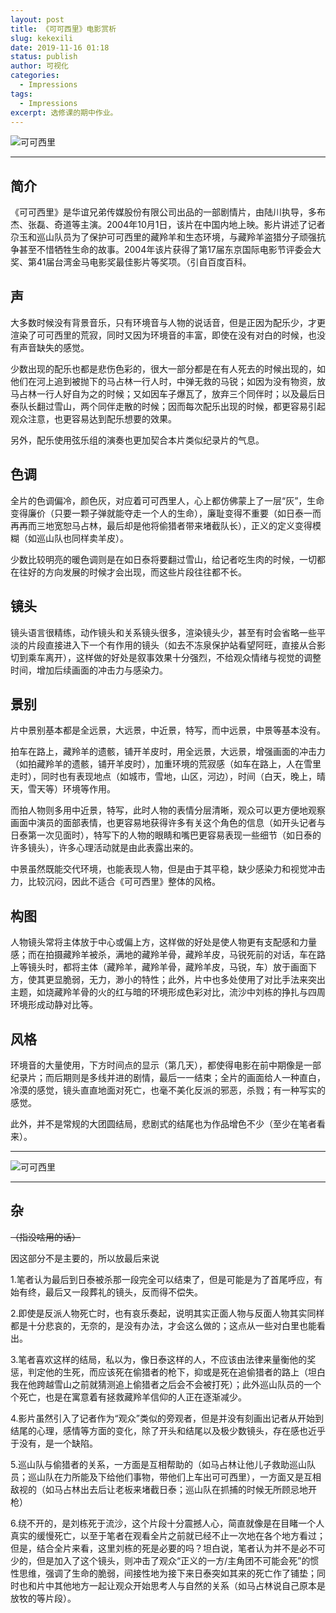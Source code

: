 ```yaml
---
layout: post
title: 《可可西里》电影赏析
slug: kekexili
date: 2019-11-16 01:18
status: publish
author: 可视化
categories: 
  - Impressions
tags:
  - Impressions
excerpt: 选修课的期中作业。
---
```


![可可西里](https://a2.mikusa.cn/2019/11/886473074.jpg#vwid=827&vhei=1181)

---

## 简介
《可可西里》是华谊兄弟传媒股份有限公司出品的一部剧情片，由陆川执导，多布杰、张磊、奇道等主演。2004年10月1日，该片在中国内地上映。影片讲述了记者尕玉和巡山队员为了保护可可西里的藏羚羊和生态环境，与藏羚羊盗猎分子顽强抗争甚至不惜牺牲生命的故事。2004年该片获得了第17届东京国际电影节评委会大奖、第41届台湾金马电影奖最佳影片等奖项。（引自百度百科。



## 声
大多数时候没有背景音乐，只有环境音与人物的说话音，但是正因为配乐少，才更渲染了可可西里的荒寂，同时又因为环境音的丰富，即使在没有对白的时候，也没有声音缺失的感觉。

少数出现的配乐也都是悲伤色彩的，很大一部分都是在有人死去的时候出现的，如他们在河上追到被抛下的马占林一行人时，中弹无救的马锐；如因为没有物资，放马占林一行人好自为之的时候；又如因车子爆瓦了，放弃三个同伴时；以及最后日泰队长翻过雪山，两个同伴走散的时候；因而每次配乐出现的时候，都更容易引起观众注意，也更容易达到配乐想要的效果。

另外，配乐使用弦乐组的演奏也更加契合本片类似纪录片的气息。


## 色调
全片的色调偏冷，颜色灰，对应着可可西里人，心上都仿佛蒙上了一层“灰”，生命变得廉价（只要一颗子弹就能夺走一个人的生命），廉耻变得不重要（如日泰一而再再而三地宽恕马占林，最后却是他将偷猎者带来堵截队长），正义的定义变得模糊（如巡山队也同样卖羊皮）。

少数比较明亮的暖色调则是在如日泰将要翻过雪山，给记者吃生肉的时候，一切都在往好的方向发展的时候才会出现，而这些片段往往都不长。

## 镜头
镜头语言很精练，动作镜头和关系镜头很多，渲染镜头少，甚至有时会省略一些平淡的片段直接进入下一个有作用的镜头（如去不冻泉保护站看望阿旺，直接从合影切到乘车离开），这样做的好处是叙事效果十分强烈，不给观众情绪与视觉的调整时间，增加后续画面的冲击力与感染力。

## 景别
片中景别基本都是全远景，大远景，中近景，特写，而中远景，中景等基本没有。

拍车在路上，藏羚羊的遗骸，铺开羊皮时，用全远景，大远景，增强画面的冲击力（如拍藏羚羊的遗骸，铺开羊皮时），加重环境的荒寂感（如车在路上，人在雪里走时），同时也有表现地点（如城市，雪地，山区，河边），时间（白天，晚上，晴天，雪天等）环境等作用。

而拍人物则多用中近景，特写，此时人物的表情分层清晰，观众可以更方便地观察画面中演员的面部表情，也更容易地获得许多有关这个角色的信息（如开头记者与日泰第一次见面时），特写下的人物的眼睛和嘴巴更容易表现一些细节（如日泰的许多镜头），许多心理活动就是由此表露出来的。

中景虽然既能交代环境，也能表现人物，但是由于其平稳，缺少感染力和视觉冲击力，比较沉闷，因此不适合《可可西里》整体的风格。

## 构图
人物镜头常将主体放于中心或偏上方，这样做的好处是使人物更有支配感和力量感；而在拍摄藏羚羊被杀，满地的藏羚羊骨，藏羚羊皮，马锐死前的对话，车在路上等镜头时，都将主体（藏羚羊，藏羚羊骨，藏羚羊皮，马锐，车）放于画面下方，使其更显脆弱，无力，渺小的特性；此外，片中也多处使用了对比手法来突出主题，如烧藏羚羊骨的火的红与暗的环境形成色彩对比，流沙中刘栋的挣扎与四周环境形成动静对比等。

## 风格
环境音的大量使用，下方时间点的显示（第几天），都使得电影在前中期像是一部纪录片；而后期则是多线并进的剧情，最后一一结束；全片的画面给人一种直白，冷漠的感觉，镜头直直地面对死亡，也毫不美化反派的邪恶，杀戮；有一种写实的感觉。

此外，并不是常规的大团圆结局，悲剧式的结尾也为作品增色不少（至少在笔者看来）。

---

![可可西里](https://a2.mikusa.cn/2019/11/3615349552.jpg#vwid=829&vhei=1181)

---

## 杂
~~（指没啥用的话）~~

因这部分不是主要的，所以放最后来说

1.笔者认为最后到日泰被杀那一段完全可以结束了，但是可能是为了首尾呼应，有始有终，最后又一段葬礼的镜头，反而得不偿失。

2.即使是反派人物死亡时，也有哀乐奏起，说明其实正面人物与反面人物其实同样都是十分悲哀的，无奈的，是没有办法，才会这么做的；这点从一些对白里也能看出。

3.笔者喜欢这样的结局，私以为，像日泰这样的人，不应该由法律来量衡他的奖惩，判定他的生死，而应该死在偷猎者的枪下，抑或是死在追偷猎者的路上（坦白我在他跨越雪山之前就猜测追上偷猎者之后会不会被打死）；此外巡山队员的一个个死亡，也是在寓意着有拯救藏羚羊信仰的人正在逐渐减少。

4.影片虽然引入了记者作为“观众”类似的旁观者，但是并没有刻画出记者从开始到结尾的心理，感情等方面的变化，除了开头和结尾以及极少数镜头，存在感也近乎于没有，是一个缺陷。

5.巡山队与偷猎者的关系，一方面是互相帮助的（如马占林让他儿子救助巡山队员；巡山队在力所能及下给他们事物，带他们上车出可可西里），一方面又是互相敌视的（如马占林出去后让老板来堵截日泰；巡山队在抓捕的时候无所顾忌地开枪）

6.绕不开的，是刘栋死于流沙，这个片段十分震撼人心，简直就像是在目睹一个人真实的缓慢死亡，以至于笔者在观看全片之前就已经不止一次地在各个地方看过；但是，结合全片来看，这里刘栋的死是必要的吗？坦白说，笔者认为并不是必不可少的，但是加入了这个镜头，则冲击了观众“正义的一方/主角团不可能会死”的惯性思维，强调了生命的脆弱，间接性地为接下来日泰突如其来的死亡作了铺垫；同时也和片中其他地方一起让观众开始思考人与自然的关系（如马占林说自己原本是放牧的等片段）。